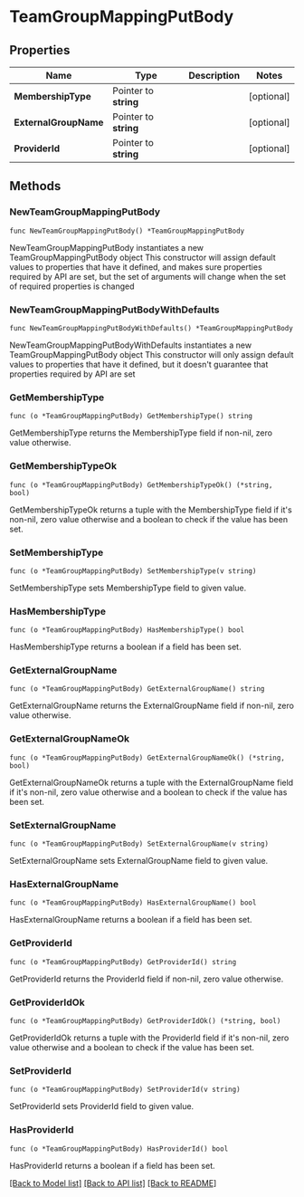 # TeamGroupMappingPutBody

## Properties

Name | Type | Description | Notes
------------ | ------------- | ------------- | -------------
**MembershipType** | Pointer to **string** |  | [optional] 
**ExternalGroupName** | Pointer to **string** |  | [optional] 
**ProviderId** | Pointer to **string** |  | [optional] 

## Methods

### NewTeamGroupMappingPutBody

`func NewTeamGroupMappingPutBody() *TeamGroupMappingPutBody`

NewTeamGroupMappingPutBody instantiates a new TeamGroupMappingPutBody object
This constructor will assign default values to properties that have it defined,
and makes sure properties required by API are set, but the set of arguments
will change when the set of required properties is changed

### NewTeamGroupMappingPutBodyWithDefaults

`func NewTeamGroupMappingPutBodyWithDefaults() *TeamGroupMappingPutBody`

NewTeamGroupMappingPutBodyWithDefaults instantiates a new TeamGroupMappingPutBody object
This constructor will only assign default values to properties that have it defined,
but it doesn't guarantee that properties required by API are set

### GetMembershipType

`func (o *TeamGroupMappingPutBody) GetMembershipType() string`

GetMembershipType returns the MembershipType field if non-nil, zero value otherwise.

### GetMembershipTypeOk

`func (o *TeamGroupMappingPutBody) GetMembershipTypeOk() (*string, bool)`

GetMembershipTypeOk returns a tuple with the MembershipType field if it's non-nil, zero value otherwise
and a boolean to check if the value has been set.

### SetMembershipType

`func (o *TeamGroupMappingPutBody) SetMembershipType(v string)`

SetMembershipType sets MembershipType field to given value.

### HasMembershipType

`func (o *TeamGroupMappingPutBody) HasMembershipType() bool`

HasMembershipType returns a boolean if a field has been set.

### GetExternalGroupName

`func (o *TeamGroupMappingPutBody) GetExternalGroupName() string`

GetExternalGroupName returns the ExternalGroupName field if non-nil, zero value otherwise.

### GetExternalGroupNameOk

`func (o *TeamGroupMappingPutBody) GetExternalGroupNameOk() (*string, bool)`

GetExternalGroupNameOk returns a tuple with the ExternalGroupName field if it's non-nil, zero value otherwise
and a boolean to check if the value has been set.

### SetExternalGroupName

`func (o *TeamGroupMappingPutBody) SetExternalGroupName(v string)`

SetExternalGroupName sets ExternalGroupName field to given value.

### HasExternalGroupName

`func (o *TeamGroupMappingPutBody) HasExternalGroupName() bool`

HasExternalGroupName returns a boolean if a field has been set.

### GetProviderId

`func (o *TeamGroupMappingPutBody) GetProviderId() string`

GetProviderId returns the ProviderId field if non-nil, zero value otherwise.

### GetProviderIdOk

`func (o *TeamGroupMappingPutBody) GetProviderIdOk() (*string, bool)`

GetProviderIdOk returns a tuple with the ProviderId field if it's non-nil, zero value otherwise
and a boolean to check if the value has been set.

### SetProviderId

`func (o *TeamGroupMappingPutBody) SetProviderId(v string)`

SetProviderId sets ProviderId field to given value.

### HasProviderId

`func (o *TeamGroupMappingPutBody) HasProviderId() bool`

HasProviderId returns a boolean if a field has been set.


[[Back to Model list]](../README.md#documentation-for-models) [[Back to API list]](../README.md#documentation-for-api-endpoints) [[Back to README]](../README.md)


